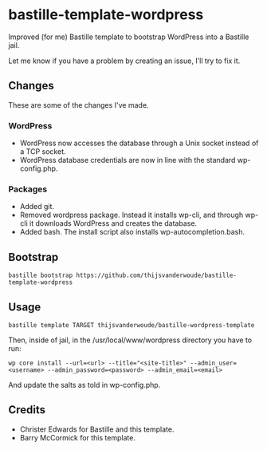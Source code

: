 # bastille-template-wordpress
Improved (for me) Bastille template to bootstrap WordPress into a Bastille jail.

Let me know if you have a problem by creating an issue, I'll try to fix it.

## Changes
These are some of the changes I've made.

### WordPress
- WordPress now accesses the database through a Unix socket instead of a TCP socket.
- WordPress database credentials are now in line with the standard wp-config.php.

### Packages
- Added git.
- Removed wordpress package. Instead it installs wp-cli, and through wp-cli it downloads WordPress and creates the database.
- Added bash. The install script also installs wp-autocompletion.bash.

## Bootstrap
```shell
bastille bootstrap https://github.com/thijsvanderwoude/bastille-template-wordpress
```

## Usage
```shell
bastille template TARGET thijsvanderwoude/bastille-wordpress-template
```
Then, inside of jail, in the /usr/local/www/wordpress directory you have to run:
```shell
wp core install --url=<url> --title="<site-title>" --admin_user=<username> --admin_password=<password> --admin_email=<email>
```

And update the salts as told in wp-config.php.

## Credits
- Christer Edwards for Bastille and this template.
- Barry McCormick for this template.
